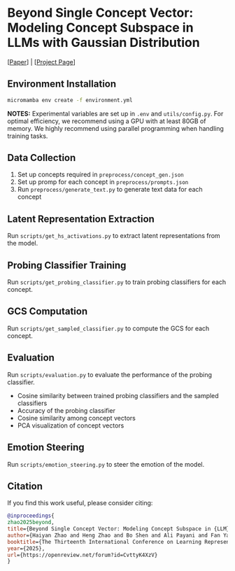 # Beyond Single Concept Vector: Modeling Concept Subspace in LLMs with Gaussian Distribution

[[Paper](https://openreview.net/pdf?id=CvttyK4XzV)] | [[Project Page](https://hy-zhao23.github.io/projects/gcs/)]

## Environment Installation

```bash
micromamba env create -f environment.yml
```

**NOTES:** Experimental variables are set up in `.env` and `utils/config.py`. For optimal efficiency, we recommend using a GPU with at least 80GB of memory. We highly recommend using parallel programming when handling training tasks.

## Data Collection
1. Set up concepts required in `preprocess/concept_gen.json`
2. Set up promp for each concept in `preprocess/prompts.json`
3. Run `preprocess/generate_text.py` to generate text data for each concept

## Latent Representation Extraction

Run `scripts/get_hs_activations.py` to extract latent representations from the model.

## Probing Classifier Training

Run `scripts/get_probing_classifier.py` to train probing classifiers for each concept.

## GCS Computation

Run `scripts/get_sampled_classifier.py` to compute the GCS for each concept.

## Evaluation

Run `scripts/evaluation.py` to evaluate the performance of the probing classifier.

- Cosine similarity between trained probing classifiers and the sampled classifiers
- Accuracy of the probing classifier
- Cosine similarity among concept vectors
- PCA visualization of concept vectors

## Emotion Steering

Run `scripts/emotion_steering.py` to steer the emotion of the model.

## Citation

If you find this work useful, please consider citing:

```bibtex
@inproceedings{
zhao2025beyond,
title={Beyond Single Concept Vector: Modeling Concept Subspace in {LLM}s with Gaussian Distribution},
author={Haiyan Zhao and Heng Zhao and Bo Shen and Ali Payani and Fan Yang and Mengnan Du},
booktitle={The Thirteenth International Conference on Learning Representations},
year={2025},
url={https://openreview.net/forum?id=CvttyK4XzV}
}
```





